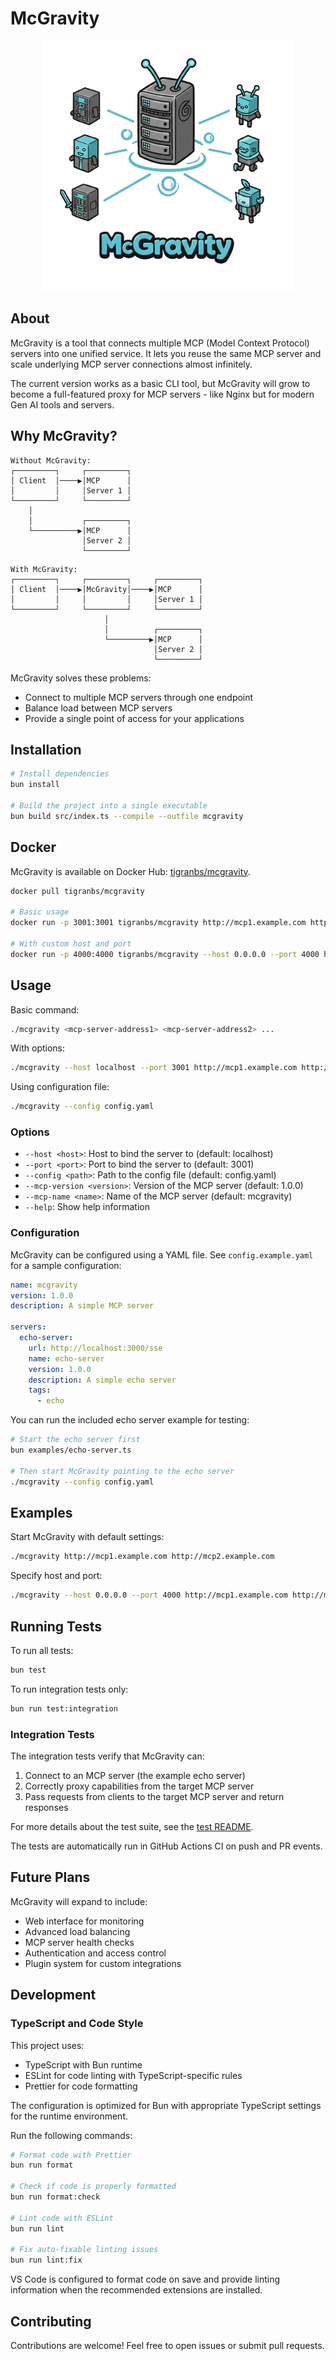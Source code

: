 # McGravity

<div align="center">
  <img src="./assets/thumbnail.png" alt="McGravity Thumbnail" width="400">
</div>

## About

McGravity is a tool that connects multiple MCP (Model Context Protocol) servers into one unified service. It lets you reuse the same MCP server and scale underlying MCP server connections almost infinitely.

The current version works as a basic CLI tool, but McGravity will grow to become a full-featured proxy for MCP servers - like Nginx but for modern Gen AI tools and servers.

## Why McGravity?

```
Without McGravity:
┌─────────┐     ┌─────────┐
│ Client  │────▶│MCP      │
│         │     │Server 1 │
└─────────┘     └─────────┘
    │
    │           ┌─────────┐
    └──────────▶│MCP      │
                │Server 2 │
                └─────────┘
```

```
With McGravity:
┌─────────┐     ┌─────────┐     ┌─────────┐
│ Client  │────▶│McGravity│────▶│MCP      │
│         │     │         │     │Server 1 │
└─────────┘     └─────────┘     └─────────┘
                     │
                     │          ┌─────────┐
                     └─────────▶│MCP      │
                                │Server 2 │
                                └─────────┘
```

McGravity solves these problems:

- Connect to multiple MCP servers through one endpoint
- Balance load between MCP servers
- Provide a single point of access for your applications

## Installation

```bash
# Install dependencies
bun install

# Build the project into a single executable
bun build src/index.ts --compile --outfile mcgravity
```

## Docker

McGravity is available on Docker Hub: [tigranbs/mcgravity](https://hub.docker.com/r/tigranbs/mcgravity).

```bash
docker pull tigranbs/mcgravity

# Basic usage
docker run -p 3001:3001 tigranbs/mcgravity http://mcp1.example.com http://mcp2.example.com

# With custom host and port
docker run -p 4000:4000 tigranbs/mcgravity --host 0.0.0.0 --port 4000 http://mcp1.example.com
```

## Usage

Basic command:

```bash
./mcgravity <mcp-server-address1> <mcp-server-address2> ...
```

With options:

```bash
./mcgravity --host localhost --port 3001 http://mcp1.example.com http://mcp2.example.com
```

Using configuration file:

```bash
./mcgravity --config config.yaml
```

### Options

- `--host <host>`: Host to bind the server to (default: localhost)
- `--port <port>`: Port to bind the server to (default: 3001)
- `--config <path>`: Path to the config file (default: config.yaml)
- `--mcp-version <version>`: Version of the MCP server (default: 1.0.0)
- `--mcp-name <name>`: Name of the MCP server (default: mcgravity)
- `--help`: Show help information

### Configuration

McGravity can be configured using a YAML file. See `config.example.yaml` for a sample configuration:

```yaml
name: mcgravity
version: 1.0.0
description: A simple MCP server

servers:
  echo-server:
    url: http://localhost:3000/sse
    name: echo-server
    version: 1.0.0
    description: A simple echo server
    tags:
      - echo
```

You can run the included echo server example for testing:

```bash
# Start the echo server first
bun examples/echo-server.ts

# Then start McGravity pointing to the echo server
./mcgravity --config config.yaml
```

## Examples

Start McGravity with default settings:

```bash
./mcgravity http://mcp1.example.com http://mcp2.example.com
```

Specify host and port:

```bash
./mcgravity --host 0.0.0.0 --port 4000 http://mcp1.example.com http://mcp2.example.com
```

## Running Tests

To run all tests:

```bash
bun test
```

To run integration tests only:

```bash
bun run test:integration
```

### Integration Tests

The integration tests verify that McGravity can:

1. Connect to an MCP server (the example echo server)
2. Correctly proxy capabilities from the target MCP server
3. Pass requests from clients to the target MCP server and return responses

For more details about the test suite, see the [test README](test/README.md).

The tests are automatically run in GitHub Actions CI on push and PR events.

## Future Plans

McGravity will expand to include:

- Web interface for monitoring
- Advanced load balancing
- MCP server health checks
- Authentication and access control
- Plugin system for custom integrations

## Development

### TypeScript and Code Style

This project uses:

- TypeScript with Bun runtime
- ESLint for code linting with TypeScript-specific rules
- Prettier for code formatting

The configuration is optimized for Bun with appropriate TypeScript settings for the runtime environment.

Run the following commands:

```bash
# Format code with Prettier
bun run format

# Check if code is properly formatted
bun run format:check

# Lint code with ESLint
bun run lint

# Fix auto-fixable linting issues
bun run lint:fix
```

VS Code is configured to format code on save and provide linting information when the recommended extensions are installed.

## Contributing

Contributions are welcome! Feel free to open issues or submit pull requests.
